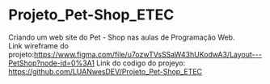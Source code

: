 # Projeto_Pet-Shop_ETEC
Criando um web site do Pet - Shop nas aulas de Programação Web.<br>
Link wireframe do projeto:https://www.figma.com/file/u7ozwTVsSSaW43hUKodwA3/Layout---PetShop?node-id=0%3A1
Link do codigo do projeyo: https://github.com/LUANwesDEV/Projeto_Pet-Shop_ETEC
